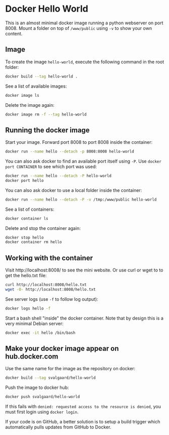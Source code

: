 # Docker Hello World #

This is an almost minimal docker image running a python webserver
on port 8008.
Mount a folder on top of `/www/public` using `-v` to show
your own content.

## Image ##

To create the image `hello-world`, execute the following command
in the root folder:

```bash
docker build --tag hello-world .
```

See a list of available images:

```bash
docker image ls
```

Delete the image again:

```bash
docker image rm -f --tag hello-world
```


## Running the docker image ##

Start your image. Forward port 8008 to port 8008 inside the container:

```bash
docker run --name hello --detach -p 8008:8008 hello-world
```

You can also ask docker to find an available port itself
using `-P`.
Use `docker port CONTAINER` to see which port was used:

```bash
docker run --name hello --detach -P hello-world
docker port hello
```

You can also ask docker to use a local folder inside the
container:

```bash
docker run --name hello --detach -P -v /tmp:/www/public hello-world
```

See a list of containers:

```bash
docker container ls
```

Delete and stop the container again:

```bash
docker stop hello
docker container rm hello
```

## Working with the container

Visit http://localhost:8008/ to see the mini website.
Or use curl or wget to to get the hello.txt file:

```bash
curl http://localhost:8008/hello.txt
wget -O- http://localhost:8008/hello.txt
```

See server logs (use `-f` to follow log output):

```bash
docker logs hello -f
```

Start a bash shell "inside" the docker container.
Note that by design this is a very minimal Debian server:

```bash
docker exec -it hello /bin/bash
```

## Make your docker image appear on hub.docker.com ##

Use the same name for the image as the repository on docker:

```bash
docker build --tag svalgaard/hello-world
```

Push the image to docker hub:

```bash
docker push svalgaard/hello-world
```

If this fails with
`denied: requested access to the resource is denied`,
you must first login using `docker login`.

If your code is on GitHub, a better solution is to setup a build
trigger which automatically pulls updates from GitHub to Docker.

